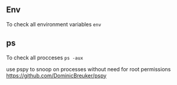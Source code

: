 ## Env
To check all environment variables
`env`

## ps
To check all procceses
`ps -aux`

use pspy to snoop on processes without need for root permissions
https://github.com/DominicBreuker/pspy